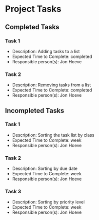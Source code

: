 # Project Tasks
## Completed Tasks
### Task 1
* Description: Adding tasks to a list
* Expected Time to Complete: completed
* Responsible person(s): Jon Hoeve

### Task 2
* Description: Removing tasks from a list
* Expected Time to Complete: completed
* Responsible person(s): Jon Hoeve




## Incompleted Tasks
### Task 1
* Description: Sorting the task list by class
* Expected Time to Complete: week
* Responsible person(s): Jon Hoeve

### Task 2
* Description: Sorting by due date
* Expected Time to Complete: week
* Responsible person(s): Jon Hoeve

### Task 3
* Description: Sorting by priority level
* Expected Time to Complete: week
* Responsible person(s): Jon Hoeve






